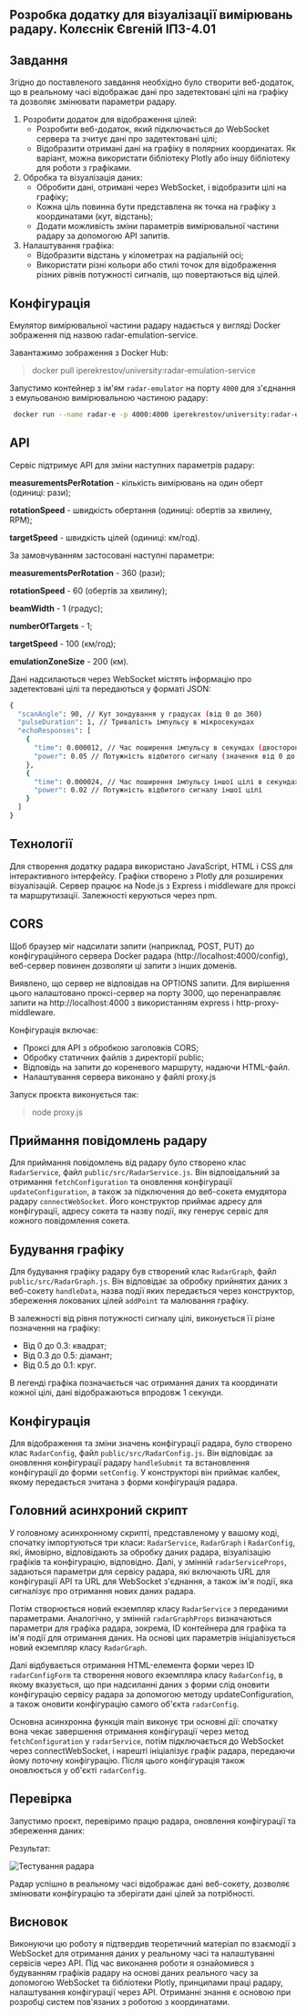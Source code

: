 ## Розробка додатку для візуалізації вимірювань радару. Колєснік Євгеній ІПЗ-4.01

## Завдання

Згідно до поставленого завдання необхідно було створити веб-додаток, що в реальному часі відображає дані про задетектовані цілі на графіку та дозволяє змінювати параметри радару.

1. Розробити додаток для відображення цілей:
    - Розробити веб-додаток, який підключається до WebSocket сервера та зчитує дані про задетектовані цілі;
    - Відобразити отримані дані на графіку в полярних координатах. Як варіант, можна використати бібліотеку Plotly або іншу бібліотеку для роботи з графіками.
2. Обробка та візуалізація даних:
    - Обробити дані, отримані через WebSocket, і відобразити цілі на графіку;
    - Кожна ціль повинна бути представлена як точка на графіку з координатами (кут, відстань);
    - Додати можливість зміни параметрів вимірювальної частини радару за допомогою API запитів.
3. Налаштування графіка:
    - Відобразити відстань у кілометрах на радіальній осі;
    - Використати різні кольори або стилі точок для відображення різних рівнів потужності сигналів, що повертаються від цілей.

## Конфігурація

Емулятор вимірювальної частини радару надається у вигляді Docker зображення під назвою radar-emulation-service.

Завантажимо зображення з Docker Hub:

> docker pull iperekrestov/university:radar-emulation-service

Запустимо контейнер з ім'ям `radar-emulator` на порту `4000` для з'єднання з емульованою вимірювальною частиною радару:

```bash
 docker run --name radar-e -p 4000:4000 iperekrestov/university:radar-emulation-service
```

## API

Сервіс підтримує API для зміни наступних параметрів радару:

**measurementsPerRotation** - кількість вимірювань на один оберт (одиниці: рази); 

**rotationSpeed** - швидкість обертання (одиниці: обертів за хвилину, RPM); 

**targetSpeed** - швидкість цілей (одиниці: км/год).

За замовчуванням застосовані наступні параметри:

**measurementsPerRotation** - 360 (рази);

**rotationSpeed** -  60 (обертів за хвилину);

**beamWidth** -  1 (градус);

**numberOfTargets** - 1;

**targetSpeed** - 100 (км/год);

**emulationZoneSize** - 200 (км).

Дані надсилаються через WebSocket містять інформацію про задетектовані цілі та передаються у форматі JSON:

```bash
{
  "scanAngle": 90, // Кут зондування у градусах (від 0 до 360)
  "pulseDuration": 1, // Тривалість імпульсу в мікросекундах
  "echoResponses": [
    {
      "time": 0.000012, // Час поширення імпульсу в секундах (двосторонній шлях)
      "power": 0.05 // Потужність відбитого сигналу (значення від 0 до 1)
    },
    {
      "time": 0.000024, // Час поширення імпульсу іншої цілі в секундах
      "power": 0.02 // Потужність відбитого сигналу іншої цілі
    }
  ]
}
```

## Технології

Для створення додатку радара використано JavaScript, HTML і CSS для інтерактивного інтерфейсу. Графіки створено з Plotly для розширених візуалізацій. Сервер працює на Node.js з Express і middleware для проксі та маршрутизації. Залежності керуються через npm.

## CORS

Щоб браузер міг надсилати запити (наприклад, POST, PUT) до конфігураційного сервера Docker радара (http://localhost:4000/config), веб-сервер повинен дозволяти ці запити з інших доменів.

Виявлено, що сервер не відповідав на OPTIONS запити. Для вирішення цього налаштовано проксі-сервер на порту 3000, що перенаправляє запити на http://localhost:4000 з використанням express і http-proxy-middleware.

Конфігурація включає:

- Проксі для API з обробкою заголовків CORS;
- Обробку статичних файлів з директорії public;
- Відповідь на запити до кореневого маршруту, надаючи HTML-файл.
- Налаштування сервера виконано у файлі proxy.js

Запуск проєкта виконується так:

> node proxy.js

## Приймання повідомлень радару

Для приймання повідомлень від радару було створено клас `RadarService`, файл `public/src/RadarService.js`. Він відповідальний за отримання `fetchConfiguration` та оновлення конфігурації `updateConfiguration`, а також за підключення до веб-сокета емудятора радару `connectWebSocket`. Його конструктор приймає адресу для конфігурації, адресу сокета та назву події, яку генерує сервіс для кожного повідомлення сокета.

## Будування графіку
 
Для будування графіку радару був створений клас `RadarGraph`, файл `public/src/RadarGraph.js`. Він відповідає за обробку прийнятих даних з веб-сокету `handleData`, назва події яких передається через конструктор, збереження локованих цілей `addPoint` та малювання графіку.

В залежності від рівня потужності сигналу цілі, виконується її різне позначення на графіку:
- Від 0 до 0.3: квадрат;
- Від 0.3 до 0.5: діамант;
- Від 0.5 до 0.1: круг.

В легенді графіка позначається час отримання даних та координати кожної цілі, дані відображаються впродовж 1 секунди.

## Конфігурація

Для відображення та зміни значень конфігурації радара, було створено клас `RadarConfig`, файл `public/src/RadarConfig.js`. Він відповідає за оновлення конфігурації радару `handleSubmit` та встановлення конфігурації до форми `setConfig`. У конструкторі він приймає калбек, якому передається зчитана з форми конфігурація радара.

## Головний асинхроний скрипт

У головному асинхронному скрипті, представленому у вашому коді, спочатку імпортуються три класи: `RadarService`, `RadarGraph` і `RadarConfig`, які, ймовірно, відповідають за обробку даних радара, візуалізацію графіків та конфігурацію, відповідно. Далі, у змінній `radarServiceProps`, задаються параметри для сервісу радара, які включають URL для конфігурації API та URL для WebSocket з'єднання, а також ім'я події, яка сигналізує про отримання нових даних радара.

Потім створюється новий екземпляр класу `RadarService` з переданими параметрами. Аналогічно, у змінній `radarGraphProps` визначаються параметри для графіка радара, зокрема, ID контейнера для графіка та ім'я події для отримання даних. На основі цих параметрів ініціалізується новий екземпляр класу `RadarGraph`.

Далі відбувається отримання HTML-елемента форми через ID `radarConfigForm` та створення нового екземпляра класу `RadarConfig`, в якому вказується, що при надсиланні даних з форми слід оновити конфігурацію сервісу радара за допомогою методу updateConfiguration, а також оновити конфігурацію самого об'єкта `radarConfig`.

Основна асинхронна функція main виконує три основні дії: спочатку вона чекає завершення отримання конфігурації через метод `fetchConfiguration` у `radarService`, потім підключається до WebSocket через connectWebSocket, і нарешті ініціалізує графік радара, передаючи йому поточну конфігурацію. Після цього конфігурація також оновлюється у об'єкті `radarConfig`.

## Перевірка

Запустимо проєкт, перевіримо працю радара, оновлення конфігурації та збереження даних:

Результат:

![Тестування радара](screenshots/radar.gif)

Радар успішно в реальному часі відображає дані веб-сокету, дозволяє змінювати конфігурацію та зберігати дані цілей за потрібності.

## Висновок

Виконуючи цю роботу я підтвердив теоретичний матеріал по взаємодії з WebSocket для отримання даних у реальному часі та налаштуванні сервісів через API. Під час виконання роботи я ознайомився з будуванням графіків радару на основі даних реального часу за допомогою WebSocket та бібліотеки Plotly, принципами праці радару, налаштування конфігурації через API. Отриманні знання є основою при розробці  систем пов'язаних з роботою з координатами.